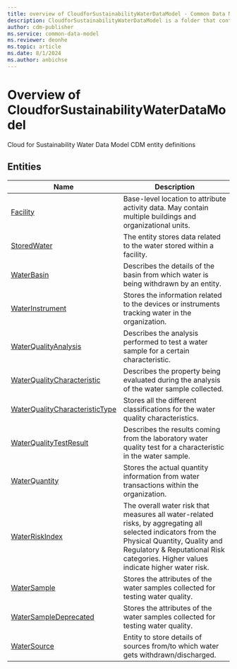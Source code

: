 ```yaml
---
title: overview of CloudforSustainabilityWaterDataModel - Common Data Model | Microsoft Docs
description: CloudforSustainabilityWaterDataModel is a folder that contains standard entities related to the Common Data Model.
author: cdm-publisher
ms.service: common-data-model
ms.reviewer: deonhe
ms.topic: article
ms.date: 8/1/2024
ms.author: anbichse
---
```


# Overview of CloudforSustainabilityWaterDataModel

Cloud for Sustainability Water Data Model CDM entity definitions  

## Entities

|Name|Description|
|---|---|
|[Facility](Facility.md)|Base-level location to attribute activity data. May contain multiple buildings and organizational units.|
|[StoredWater](StoredWater.md)|The entity stores data related to the water stored within a facility.|
|[WaterBasin](WaterBasin.md)|Describes the details of the basin from which water is being withdrawn by an entity.|
|[WaterInstrument](WaterInstrument.md)|Stores the information related to the devices or instruments tracking water in the organization.|
|[WaterQualityAnalysis](WaterQualityAnalysis.md)|Describes the analysis performed to test a water sample for a certain characteristic.|
|[WaterQualityCharacteristic](WaterQualityCharacteristic.md)|Describes the property being evaluated during the analysis of the water sample collected.|
|[WaterQualityCharacteristicType](WaterQualityCharacteristicType.md)|Stores all the different classifications for the water quality characteristics.|
|[WaterQualityTestResult](WaterQualityTestResult.md)|Describes the results coming from the laboratory water quality test for a characteristic in the water sample.|
|[WaterQuantity](WaterQuantity.md)|Stores the actual quantity information from water transactions within the organization.|
|[WaterRiskIndex](WaterRiskIndex.md)|The overall water risk that measures all water-related risks, by aggregating all selected indicators from the Physical Quantity, Quality and Regulatory & Reputational Risk categories. Higher values indicate higher water risk.|
|[WaterSample](WaterSample.md)|Stores the attributes of the water samples collected for testing water quality.|
|[WaterSampleDeprecated](WaterSampleDeprecated.md)|Stores the attributes of the water samples collected for testing water quality.|
|[WaterSource](WaterSource.md)|Entity to store details of sources from/to which water gets withdrawn/discharged.|
